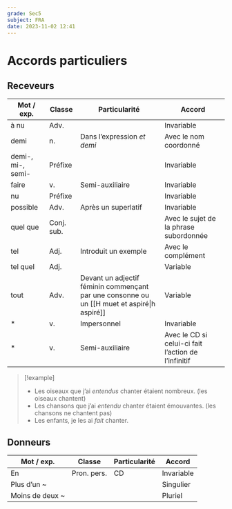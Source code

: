 ```yaml
---
grade: Sec5
subject: FRA
date: 2023-11-02 12:41
---
```


# Accords particuliers

## Receveurs

| Mot / exp.        | Classe     | Particularité                                                                               | Accord                                              |
| ----------------- | ---------- | ------------------------------------------------------------------------------------------- | --------------------------------------------------- |
| à nu              | Adv.       |                                                                                             | Invariable                                          |
| demi              | n.         | Dans l’expression *et demi*                                                                 | Avec le nom coordonné                               |
| demi-, mi-, semi- | Préfixe    |                                                                                             | Invariable                                          |
| faire             | v.         | Semi-auxiliaire                                                                             | Invariable                                          |
| nu                | Préfixe    |                                                                                             | Invariable                                          |
| possible          | Adv.       | Après un superlatif                                                                         | Invariable                                          |
| quel que          | Conj. sub. |                                                                                             | Avec le sujet de la phrase subordonnée              |
| tel               | Adj.       | Introduit un exemple                                                                        | Avec le complément                                  |
| tel quel          | Adj.       |                                                                                             | Variable                                            |
| tout              | Adv.       | Devant un adjectif féminin commençant par une consonne ou un [[H muet et aspiré\|h aspiré]] | Variable                                            |
| *                 | v.         | Impersonnel                                                                                 | Invariable                                          |
| *                 | v.         | Semi-auxiliaire                                                                             | Avec le CD si celui-ci fait l’action de l’infinitif |

> [!example]
> - Les oiseaux que j’ai *entendus* chanter étaient nombreux. (les oiseaux chantent)
> - Les chansons que j’ai *entendu* chanter étaient émouvantes. (les chansons ne chantent pas)
> - Les enfants, je les ai *fait* chanter.

## Donneurs

| Mot / exp.      | Classe      | Particularité | Accord     |
| --------------- | ----------- | ------------- | ---------- |
| En              | Pron. pers. | CD            | Invariable |
| Plus d’un ~     |             |               | Singulier  |
| Moins de deux ~ |             |               | Pluriel    |